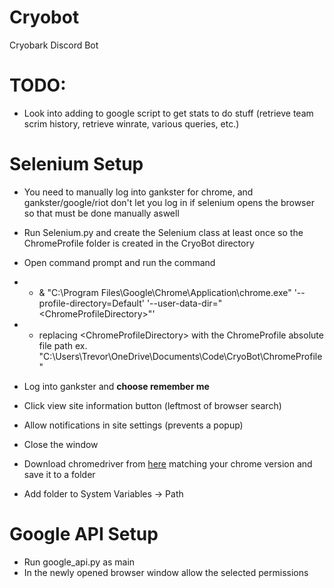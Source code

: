 # Cryobot
Cryobark Discord Bot

# TODO:
- Look into adding to google script to get stats to do stuff (retrieve team scrim history, retrieve winrate, various queries, etc.)

# Selenium Setup
- You need to manually log into gankster for chrome, and gankster/google/riot don't let you log in if selenium opens the browser so that must be done manually aswell
- Run Selenium.py and create the Selenium class at least once so the ChromeProfile folder is created in the CryoBot directory
- Open command prompt and run the command 
- - & "C:\Program Files\Google\Chrome\Application\chrome.exe" '--profile-directory=Default' '--user-data-dir="<ChromeProfileDirectory\>"' 
- - replacing <ChromeProfileDirectory\> with the ChromeProfile absolute file path ex. "C:\Users\Trevor\OneDrive\Documents\Code\CryoBot\ChromeProfile"
- Log into gankster and **choose remember me**
- Click view site information button (leftmost of browser search)
- Allow notifications in site settings (prevents a popup) 
- Close the window

- Download chromedriver from [here](https://googlechromelabs.github.io/chrome-for-testing/) matching your chrome version and save it to a folder
- Add folder to System Variables -> Path

# Google API Setup
- Run google_api.py as main
- In the newly opened browser window allow the selected permissions